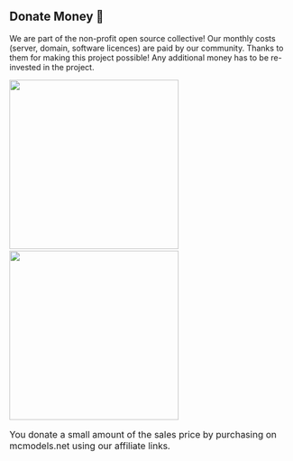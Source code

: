 ## Donate Money :money_with_wings:

We are part of the non-profit open source collective!
Our monthly costs (server, domain, software licences) are paid by our community. Thanks to them for making this project
possible!
Any additional money has to be re-invested in the project.

<div style="margin-right: 40px">
<a href="https://opencollective.com/betonquest" target="_blank" style="padding-right: 30px;">
    <img src="https://opencollective.com/betonquest/donate/button@2x.png?color=blue" width=300 />
</a>
<a href="https://mcmodels.net/?wpam_id=3" target="_blank">
  <img src="../../_media/content/Participate/Overview/mcmodels.png" width="300"/>
</a>
</div>

<p style="font-size:medium;">You donate a small amount of the sales price by purchasing on mcmodels.net using our affiliate links. </p>
